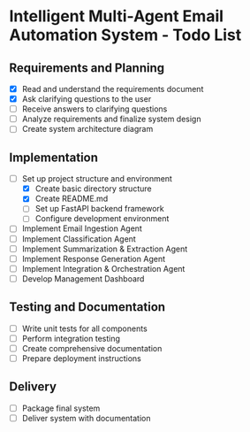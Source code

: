 # Intelligent Multi-Agent Email Automation System - Todo List

## Requirements and Planning
- [x] Read and understand the requirements document
- [x] Ask clarifying questions to the user
- [ ] Receive answers to clarifying questions
- [ ] Analyze requirements and finalize system design
- [ ] Create system architecture diagram

## Implementation
- [ ] Set up project structure and environment
  - [x] Create basic directory structure
  - [x] Create README.md
  - [ ] Set up FastAPI backend framework
  - [ ] Configure development environment
- [ ] Implement Email Ingestion Agent
- [ ] Implement Classification Agent
- [ ] Implement Summarization & Extraction Agent
- [ ] Implement Response Generation Agent
- [ ] Implement Integration & Orchestration Agent
- [ ] Develop Management Dashboard

## Testing and Documentation
- [ ] Write unit tests for all components
- [ ] Perform integration testing
- [ ] Create comprehensive documentation
- [ ] Prepare deployment instructions

## Delivery
- [ ] Package final system
- [ ] Deliver system with documentation
